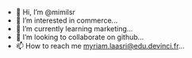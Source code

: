 - 👋 Hi, I’m @mimilsr
- 👀 I’m interested in commerce...
- 🌱 I’m currently learning marketing...
- 💞️ I’m looking to collaborate on github...
- 📫 How to reach me myriam.laasri@edu.devinci.fr...

<!---
Tinkod92/Tinkod92 is a ✨ special ✨ repository because its `README.md` (this file) appears on your GitHub profile.
You can click the Preview link to take a look at your changes.
--->

